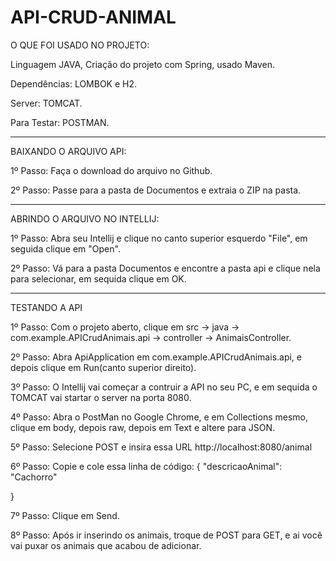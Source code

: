 # API-CRUD-ANIMAL

O QUE FOI USADO NO PROJETO:

Linguagem JAVA, Criação do projeto com Spring, usado Maven.

Dependências: LOMBOK e H2.

Server: TOMCAT.

Para Testar: POSTMAN.
____________________________________________________________________________________________________________________________________

BAIXANDO O ARQUIVO API:

1º Passo: Faça o download do arquivo no Github.

2º Passo: Passe para a pasta de Documentos e extraia o ZIP na pasta.

____________________________________________________________________________________________________________________________________

ABRINDO O ARQUIVO NO INTELLIJ:

1º Passo:  Abra seu Intellij e clique no canto superior esquerdo "File", em seguida clique em "Open".

2º Passo: Vá para a pasta Documentos e encontre a pasta api e clique nela para selecionar, em sequida clique em OK.
____________________________________________________________________________________________________________________________________

TESTANDO A API

1º Passo: Com o projeto aberto, clique em src -> java -> com.example.APICrudAnimais.api -> controller -> AnimaisController.

2º Passo: Abra ApiApplication em com.example.APICrudAnimais.api, e depois clique em Run(canto superior direito).

3º Passo: O Intellij vai começar a contruir a API no seu PC, e em sequida o TOMCAT vai startar o server na porta 8080.

4º Passo: Abra o PostMan no Google Chrome, e em Collections mesmo, clique em body, depois  raw, depois em Text e altere para JSON.

5º Passo: Selecione POST e insira essa URL http://localhost:8080/animal

6º Passo: Copie e cole essa linha de código: 
{
    "descricaoAnimal": "Cachorro"
    
}

7º Passo: Clique em Send.

8º Passo: Após ir inserindo os animais, troque de POST para GET, e ai você vai puxar os animais que acabou de adicionar.

